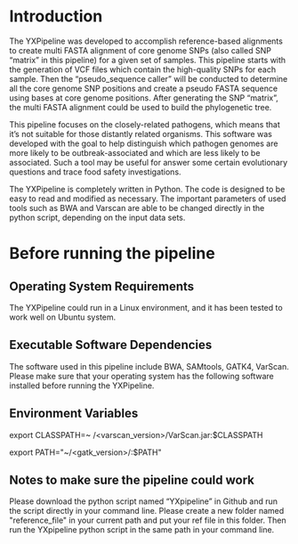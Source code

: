 # Introduction

The YXPipeline was developed to accomplish reference-based alignments to create multi FASTA alignment of core genome SNPs (also called SNP “matrix” in this pipeline) for a given set of samples. This pipeline starts with the generation of VCF files which contain the high-quality SNPs for each sample. Then the “pseudo_sequence caller” will be conducted to determine all the core genome SNP positions and create a pseudo FASTA sequence using bases at core genome positions. After generating the SNP “matrix”, the multi FASTA alignment could be used to build the phylogenetic tree.

This pipeline focuses on the closely-related pathogens, which means that it’s not suitable for those distantly related organisms. This software was developed with the goal to help distinguish which pathogen genomes are more likely to be outbreak-associated and which are less likely to be associated. Such a tool may be useful for answer some certain evolutionary questions and trace food safety investigations.

The YXPipeline is completely written in Python. The code is designed to be easy to read and modified as necessary. The important parameters of used tools such as BWA and Varscan are able to be changed directly in the python script, depending on the input data sets.


# Before running the pipeline
## Operating System Requirements

The YXPipeline could run in a Linux environment, and it has been tested to work well on Ubuntu system.
## Executable Software Dependencies

The software used in this pipeline include BWA, SAMtools, GATK4, VarScan. Please make sure that your operating system has the following software installed before running the YXPipeline.

## Environment Variables

export CLASSPATH=~ /<varscan_version>/VarScan.jar:$CLASSPATH

export PATH="~/<gatk_version>/:$PATH"

## Notes to make sure the pipeline could work

Please download the python script named “YXpipeline” in Github and run the script directly in your command line.
Please create a new folder named "reference_file" in your current path and put your ref file in this folder. Then run the YXpipeline python script in the same path in your command line.

